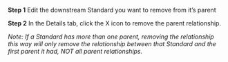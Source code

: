 **Step 1** Edit the downstream Standard you want to remove from it’s parent

**Step 2** In the Details tab, click the X icon to remove the parent relationship.

*Note: If a Standard has more than one parent, removing the relationship this way will only remove the relationship between that Standard and the first parent it had, NOT all parent relationships.*